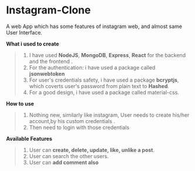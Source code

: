 # Instagram-Clone
A web App which has some features of instagram web, and almost same User Interface.
>
**What i used to create**
> 1. I have used **NodeJS**, **MongoDB**, **Express**, **React** for the backend and the frontend .
> 2. For the authentication: i have used a package called **jsonwebtoken**
> 3. For user's credentials safety, i have used a package **bcryptjs**, which coverts user's password from plain text to **Hashed**.
> 4. For a good design, i have used a package called material-css.

**How to use**
> 1. Nothing new, similarly like instagram, User needs to create his/her account,by his custom credentials .
> 2. Then need to login with those credentials

**Available Features**
> 1. User can **create, delete, update, like, unlike a post**.
> 2. User can search the other users.
> 3. User can **add comment also**
